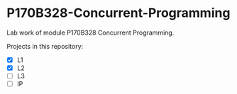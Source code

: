 # P170B328-Concurrent-Programming

Lab work of module P170B328 Concurrent Programming.

Projects in this repository:
- [x] L1
- [x] L2
- [ ] L3
- [ ] IP
